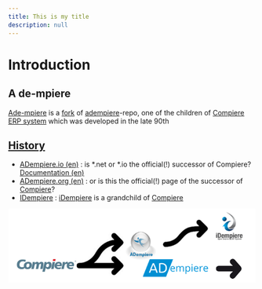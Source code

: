```yaml
---
title: This is my title
description: null
---
```


# Introduction

## A de-mpiere

[Ade-mpiere](https://github.com/klst-de/adempiere) is a [fork](https://en.wikipedia.org/wiki/Fork_%28software_development%29) of [adempiere](https://github.com/adempiere/adempiere)-repo, one of the children of [Compiere ERP system](https://en.wikipedia.org/wiki/Compiere) which was developed in the late 90th

## [History](https://en.wikipedia.org/wiki/IDempiere#History)

* [ADempiere.io \(en\)](https://www.adempiere.io/) : is \*.net or \*.io the official\(!\) successor of Compiere? [Documentation \(en\)](https://adempiere.gitbook.io/docs/)
* [ADempiere.org \(en\)](http://adempiere.org/site/) : or is this the official\(!\) page of the successor of [Compiere](http://www.compiere.com/company/history.php)?
* [IDempiere](https://en.wikipedia.org/wiki/IDempiere) : [iDempiere](http://www.idempiere.org/) is a grandchild of [Compiere](http://www.compiere.com/svn/)

![](.gitbook/assets/adlogos.PNG)

